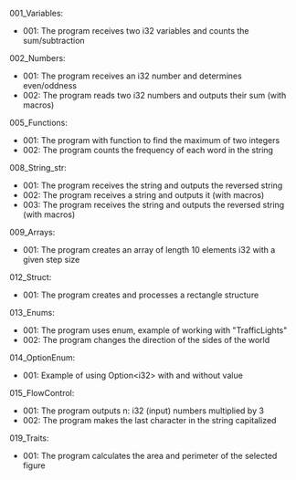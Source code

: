 001_Variables:  
- 001: The program receives two i32 variables and counts the sum/subtraction  

002_Numbers:  
- 001: The program receives an i32 number and determines even/oddness  
- 002: The program reads two i32 numbers and outputs their sum (with macros)  

005_Functions:  
- 001: The program with function to find the maximum of two integers  
- 002: The program counts the frequency of each word in the string   

008_String_str:  
- 001: The program receives the string and outputs the reversed string  
- 002: The program receives a string and outputs it (with macros)   
- 003: The program receives the string and outputs the reversed string (with macros)  

009_Arrays:  
- 001: The program creates an array of length 10 elements i32 with a given step size  

012_Struct:  
- 001: The program creates and processes a rectangle structure  

013_Enums:  
- 001: The program uses enum, example of working with "TrafficLights"  
- 002: The program changes the direction of the sides of the world  

014_OptionEnum:  
- 001: Example of using Option\<i32\> with and without value  

015_FlowControl:  
- 001: The program outputs n: i32 (input) numbers multiplied by 3   
- 002: The program makes the last character in the string capitalized  

019_Traits:  
- 001: The program calculates the area and perimeter of the selected figure  


